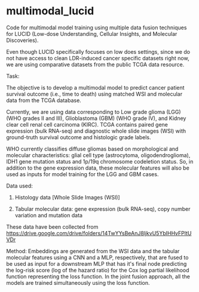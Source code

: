 # multimodal_lucid
Code for multimodal model training using multiple data fusion techniques for LUCID (Low-dose Understanding, Cellular Insights, and Molecular Discoveries).

Even though LUCID specifically focuses on low does settings, since we do not have access to clean LDR-induced cancer specific datasets right now, we are using comparative datasets from the public TCGA
data resource. 


Task:

The objective is to develop a multimodal model to predict cancer patient survival outcome (i.e., time to death) using matched WSI and molecular data from the TCGA database.

Currently, we are using data corresponding to Low grade glioma (LGG) (WHO grades II and III), Glioblastoma (GBM) (WHO grade IV), and Kidney clear cell renal cell carcinoma (KIRC). TCGA contains paired gene expression (bulk RNA-seq) and diagnostic whole slide images (WSI) with ground-truth survival outcome and histologic grade labels.

WHO currently classifies diffuse gliomas based on morphological and molecular characteristics: glial cell type (astrocytoma, oligodendroglioma), IDH1 gene mutation status
and 1p/19q chromosome codeletion status. So, in addition to the gene expression data, these molecular features will also be used as inputs for model training for the LGG and GBM cases.


Data used:

1. Histology data [Whole Slide Images (WSI)] <br />


2. Tabular molecular data: gene expression (bulk RNA-seq), copy number variation and mutation data <br />

These data have been collected from https://drive.google.com/drive/folders/14TwYYsBeAnJ8ljkvU5YbIHHvFPltUVDr


Method:
Embeddings are generated from the WSI data and the tabular molecular features using a CNN and a MLP, respectively, that are fused to be used as input for a downstream MLP that has it's final node predicting the log-risk score (log of the hazard ratio) for the Cox log partial likelihood function representing the loss function. In the joint fusion approach, all the models are trained simultaneously using the loss function.
